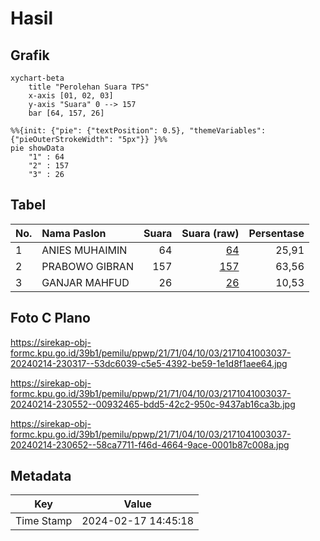 # Hasil

## Grafik

```mermaid
xychart-beta
    title "Perolehan Suara TPS"
    x-axis [01, 02, 03]
    y-axis "Suara" 0 --> 157
    bar [64, 157, 26]
```

```mermaid
%%{init: {"pie": {"textPosition": 0.5}, "themeVariables": {"pieOuterStrokeWidth": "5px"}} }%%
pie showData
    "1" : 64
    "2" : 157
    "3" : 26
```

## Tabel

| No. | Nama Paslon    | Suara | Suara (raw) | Persentase |
|:--- |:-------------- | -----:| -----------:| ----------:|
| 1   | ANIES MUHAIMIN | 64    | [64][p-1]   | 25,91      |
| 2   | PRABOWO GIBRAN | 157   | [157][p-2]  | 63,56      |
| 3   | GANJAR MAHFUD  | 26    | [26][p-3]   | 10,53      |


[p-1]: https://github.com/gigit-pemilu/pemilu-2024-21-kepulauan-riau/blob/main/pilpres/hitung-suara/sub/21-kepulauan-riau/sub/71-kota-batam/sub/04-nongsa/sub/1003-kabil/sub/037-tps/sub/paslon-1.txt
[p-2]: https://github.com/gigit-pemilu/pemilu-2024-21-kepulauan-riau/blob/main/pilpres/hitung-suara/sub/21-kepulauan-riau/sub/71-kota-batam/sub/04-nongsa/sub/1003-kabil/sub/037-tps/sub/paslon-2.txt
[p-3]: https://github.com/gigit-pemilu/pemilu-2024-21-kepulauan-riau/blob/main/pilpres/hitung-suara/sub/21-kepulauan-riau/sub/71-kota-batam/sub/04-nongsa/sub/1003-kabil/sub/037-tps/sub/paslon-3.txt

## Foto C Plano

https://sirekap-obj-formc.kpu.go.id/39b1/pemilu/ppwp/21/71/04/10/03/2171041003037-20240214-230317--53dc6039-c5e5-4392-be59-1e1d8f1aee64.jpg

https://sirekap-obj-formc.kpu.go.id/39b1/pemilu/ppwp/21/71/04/10/03/2171041003037-20240214-230552--00932465-bdd5-42c2-950c-9437ab16ca3b.jpg

https://sirekap-obj-formc.kpu.go.id/39b1/pemilu/ppwp/21/71/04/10/03/2171041003037-20240214-230652--58ca7711-f46d-4664-9ace-0001b87c008a.jpg


## Metadata

| Key        | Value               |
| ---------- | ------------------- |
| Time Stamp | 2024-02-17 14:45:18 |



